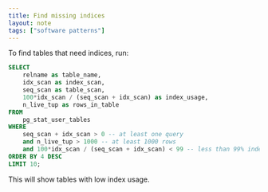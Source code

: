 ```yaml
---
title: Find missing indices
layout: note
tags: ["software patterns"]
---
```


To find tables that need indices, run:

```sql
SELECT
    relname as table_name,
    idx_scan as index_scan,
    seq_scan as table_scan,
    100*idx_scan / (seq_scan + idx_scan) as index_usage,
    n_live_tup as rows_in_table
FROM
    pg_stat_user_tables
WHERE
    seq_scan + idx_scan > 0 -- at least one query
    and n_live_tup > 1000 -- at least 1000 rows
    and 100*idx_scan / (seq_scan + idx_scan) < 99 -- less than 99% index usage
ORDER BY 4 DESC
LIMIT 10;
```

This will show tables with low index usage.
